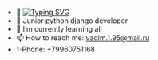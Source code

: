 - 👋 [![Typing SVG](https://readme-typing-svg.herokuapp.com?color=%2336BCF7&lines=Sleeepy)](https://git.io/typing-svg)
- 👀 Junior python django developer
- 🌱 I’m currently learning all 
- 📫 How to reach me: vadim.1.95@mail.ru
- ✨Phone: +79960751168

<!---
Sleeeepy7/Sleeeepy7 is a ✨ special ✨ repository because its `README.md` (this file) appears on your GitHub profile.
You can click the Preview link to take a look at your changes.
--->
